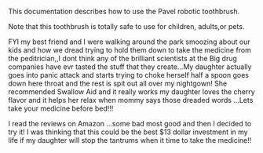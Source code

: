 This documentation describes how to use the Pavel robotic toothbrush.

Note that this toothbrush is totally safe to use for children, adults,or pets.


FYI my best friend and I were walking around the park smoozing about our kids and how we dread trying to hold them down to take the medicine from the peditrician,,I dont think any of the brilliant scientists at the Big drug companies have evr tasted the stuff that they create...My daughter actually goes into panic attack and starts trying to choke herself half a spoon goes down here throat and the rest is spit out all over my nightgown! She recommended Swallow Aid and it really works my daughter loves the cherry flavor and it helps her relax when mommy says those dreaded words ...Lets take your medicine before bed!!!

I read the reviews on Amazon ...some bad most good and then I decided to try it! I was thinking that this could be the best $13 dollar investment in my life if my daughter will stop the tantrums when it time to take the medicine!!
